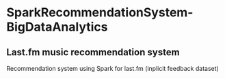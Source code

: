 # SparkRecommendationSystem-BigDataAnalytics

## Last.fm music recommendation system
Recommendation system using Spark for last.fm (inplicit feedback dataset)
